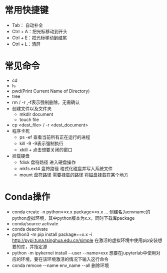 # 常用快捷键
  - Tab： 自动补全
  - Ctrl + A：把光标移动到开头
  - Ctrl + E：把光标移动到结尾
  - Ctrl + L：清屏

# 常见命令
  - cd <Path>
  - ls
  - pwd(Print Current Name of Directory)
  - tree
  - rm <file> / -r <document> ,-f表示强制删除，无需确认
  - 创建文件以及文件夹
    - mkdir document
    - touch file
  - cp <file> <dest_file> / -r <document><dest_document>
  - 程序卡死
    - ps -ef 查看当前所有正在运行的进程
    - kill -9 <PID> -9表示强制执行
    - xkill + 点击想要关闭的窗口
  - 挂载硬盘
      - fdisk 盘符路径 进入硬盘操作
      - mkfs.ext4 盘符路径 格式化磁盘并写入系统文件
      - mount  盘符路径  需要挂载的路径 将磁盘挂载在某个地方

# Conda操作
  - conda create -n <envname> python==x.x package==x.x ... 创建名为envname的python虚拟环境，其中python版本为x.x，同时下载库package
  - conda/source activate <envname>
  - conda deactivate
  - python3 -m pip install package==x.x -i http://pypi.tuna.tsinghua.edu.cn/simple 在激活的虚拟环境中使用pip安装想要的库，并指定源
  - python -m ipykernel install --user --name=xxx 想要在jupyterlab中使用对应的环境，要在该环境激活的情况下输入这行命令
  - conda remove --name env_name --all 删除环境
